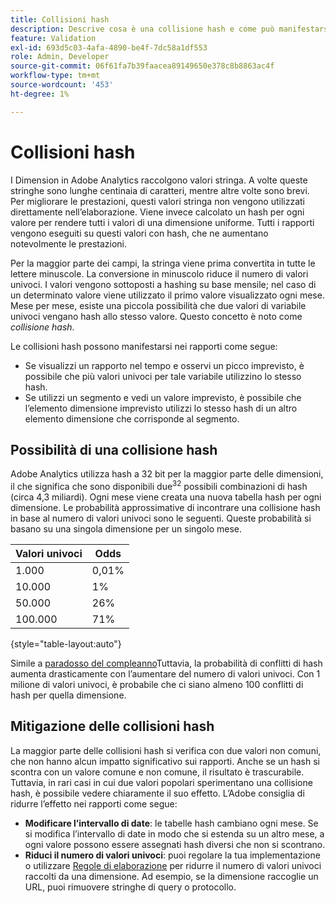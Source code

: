 ```yaml
---
title: Collisioni hash
description: Descrive cosa è una collisione hash e come può manifestarsi.
feature: Validation
exl-id: 693d5c03-4afa-4890-be4f-7dc58a1df553
role: Admin, Developer
source-git-commit: 06f61fa7b39faacea89149650e378c8b8863ac4f
workflow-type: tm+mt
source-wordcount: '453'
ht-degree: 1%

---
```


# Collisioni hash

I Dimension in Adobe Analytics raccolgono valori stringa. A volte queste stringhe sono lunghe centinaia di caratteri, mentre altre volte sono brevi. Per migliorare le prestazioni, questi valori stringa non vengono utilizzati direttamente nell’elaborazione. Viene invece calcolato un hash per ogni valore per rendere tutti i valori di una dimensione uniforme. Tutti i rapporti vengono eseguiti su questi valori con hash, che ne aumentano notevolmente le prestazioni.

Per la maggior parte dei campi, la stringa viene prima convertita in tutte le lettere minuscole. La conversione in minuscolo riduce il numero di valori univoci. I valori vengono sottoposti a hashing su base mensile; nel caso di un determinato valore viene utilizzato il primo valore visualizzato ogni mese. Mese per mese, esiste una piccola possibilità che due valori di variabile univoci vengano hash allo stesso valore. Questo concetto è noto come *collisione hash*.

Le collisioni hash possono manifestarsi nei rapporti come segue:

* Se visualizzi un rapporto nel tempo e osservi un picco imprevisto, è possibile che più valori univoci per tale variabile utilizzino lo stesso hash.
* Se utilizzi un segmento e vedi un valore imprevisto, è possibile che l’elemento dimensione imprevisto utilizzi lo stesso hash di un altro elemento dimensione che corrisponde al segmento.

## Possibilità di una collisione hash

Adobe Analytics utilizza hash a 32 bit per la maggior parte delle dimensioni, il che significa che sono disponibili due<sup>32</sup> possibili combinazioni di hash (circa 4,3 miliardi). Ogni mese viene creata una nuova tabella hash per ogni dimensione. Le probabilità approssimative di incontrare una collisione hash in base al numero di valori univoci sono le seguenti. Queste probabilità si basano su una singola dimensione per un singolo mese.

| Valori univoci | Odds |
| --- | --- |
| 1.000 | 0,01% |
| 10.000 | 1% |
| 50.000 | 26% |
| 100.000 | 71% |

{style="table-layout:auto"}

Simile a [paradosso del compleanno](https://en.wikipedia.org/wiki/Birthday_problem)Tuttavia, la probabilità di conflitti di hash aumenta drasticamente con l’aumentare del numero di valori univoci. Con 1 milione di valori univoci, è probabile che ci siano almeno 100 conflitti di hash per quella dimensione.

## Mitigazione delle collisioni hash

La maggior parte delle collisioni hash si verifica con due valori non comuni, che non hanno alcun impatto significativo sui rapporti. Anche se un hash si scontra con un valore comune e non comune, il risultato è trascurabile. Tuttavia, in rari casi in cui due valori popolari sperimentano una collisione hash, è possibile vedere chiaramente il suo effetto. L’Adobe consiglia di ridurre l’effetto nei rapporti come segue:

* **Modificare l’intervallo di date**: le tabelle hash cambiano ogni mese. Se si modifica l’intervallo di date in modo che si estenda su un altro mese, a ogni valore possono essere assegnati hash diversi che non si scontrano.
* **Riduci il numero di valori univoci**: puoi regolare la tua implementazione o utilizzare [Regole di elaborazione](/help/admin/admin/c-manage-report-suites/c-edit-report-suites/general/c-processing-rules/processing-rules.md) per ridurre il numero di valori univoci raccolti da una dimensione. Ad esempio, se la dimensione raccoglie un URL, puoi rimuovere stringhe di query o protocollo.

<!-- https://wiki.corp.adobe.com/pages/viewpage.action?spaceKey=OmniArch&title=Uniques -->
